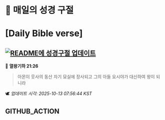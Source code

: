 # 🙏 매일의 성경 구절
# [Daily Bible verse]
## [![README에 성경구절 업데이트](https://github.com/DONGSUKA/first_test/actions/workflows/update-readme-bible.yml/badge.svg)](https://github.com/DONGSUKA/first_test/actions/workflows/update-readme-bible.yml)
<!-- START_BIBLE_VERSE -->
📖 **열왕기하 21:26**
> 아몬이 웃사의 동산 자기 묘실에 장사되고 그의 아들 요시야가 대신하여 왕이 되니라

🕊️ _업데이트 시각: 2025-10-13 07:56:44 KST_
  <!-- END_BIBLE_VERSE -->
## GITHUB_ACTION
